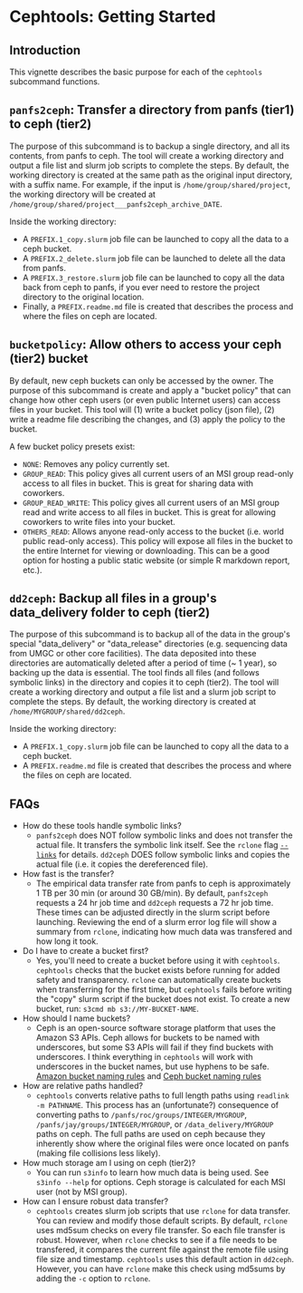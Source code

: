 # Cephtools: Getting Started

## Introduction

This vignette describes the basic purpose for each of the `cephtools` subcommand functions. 



## `panfs2ceph`: Transfer a directory from panfs (tier1) to ceph (tier2)


The purpose of this subcommand is to backup a single directory, and all its contents, from panfs to ceph. The tool will create a working directory and output a file list and slurm job scripts to complete the steps. By default, the working directory is created at the same path as the original input directory, with a suffix name. For example, if the input is `/home/group/shared/project`, the working directory will be created at `/home/group/shared/project___panfs2ceph_archive_DATE`. 

Inside the working directory:

* A `PREFIX.1_copy.slurm` job file can be launched to copy all the data to a ceph bucket. 
* A `PREFIX.2_delete.slurm` job file can be launched to delete all the data from panfs. 
* A `PREFIX.3_restore.slurm` job file can be launched to copy all the data back from ceph to panfs, if you ever need to restore the project directory to the original location.
* Finally, a `PREFIX.readme.md` file is created that describes the process and where the files on ceph are located.








## `bucketpolicy`: Allow others to access your ceph (tier2) bucket

By default, new ceph buckets can only be accessed by the owner. The purpose of this subcommand is create and apply a "bucket policy" that can change how other ceph users (or even public Internet users) can access files in your bucket. This tool will (1) write a bucket policy (json file), (2) write a readme file describing the changes, and (3) apply the policy to the bucket.  

A few bucket policy presets exist:

* `NONE`: Removes any policy currently set.
* `GROUP_READ`: This policy gives all current users of an MSI group read-only access to all files in bucket. This is great for sharing data with coworkers. 
* `GROUP_READ_WRITE`: This policy gives all current users of an MSI group read and write access to all files in bucket. This is great for allowing coworkers to write files into your bucket.
* `OTHERS_READ`: Allows anyone read-only access to the bucket (i.e. world public read-only access). This policy will expose all files in the bucket to the entire Internet for viewing or downloading. This can be a good option for hosting a public static website (or simple R markdown report, etc.). 









## `dd2ceph`: Backup all files in a group's data_delivery folder to ceph (tier2)

The purpose of this subcommand is to backup all of the data in the group's special "data_delivery" or "data_release" directories (e.g. sequencing data from UMGC or other core facilities). The data deposited into these directories are automatically deleted after a period of time (~ 1 year), so backing up the data is essential. The tool finds all files (and follows symbolic links) in the directory and copies it to ceph (tier2). The tool will create a working directory and output a file list and a slurm job script to complete the steps. By default, the working directory is created at `/home/MYGROUP/shared/dd2ceph`. 

Inside the working directory:

* A `PREFIX.1_copy.slurm` job file can be launched to copy all the data to a ceph bucket. 
* A `PREFIX.readme.md` file is created that describes the process and where the files on ceph are located.



## FAQs

* How do these tools handle symbolic links?
    * `panfs2ceph` does NOT follow symbolic links and does not transfer the actual file. It transfers the symbolic link itself. See the `rclone` flag [`--links`](https://rclone.org/local/#links-l) for details. `dd2ceph` DOES follow symbolic links and copies the actual file (i.e. it copies the dereferenced file).
* How fast is the transfer?
    * The empirical data transfer rate from panfs to ceph is approximately 1 TB per 30 min (or around 30 GB/min). By default, `panfs2ceph` requests a 24 hr job time and `dd2ceph` requests a 72 hr job time. These times can be adjusted directly in the slurm script before launching. Reviewing the end of a slurm error log file will show a summary from `rclone`, indicating how much data was transfered and how long it took.
* Do I have to create a bucket first?
    * Yes, you'll need to create a bucket before using it with `cephtools`. `cephtools` checks that the bucket exists before running for added safety and transparency. `rclone` can automatically create buckets when transferring for the first time, but `cephtools` fails before writing the "copy" slurm script if the bucket does not exist. To create a new bucket, run: `s3cmd mb s3://MY-BUCKET-NAME`.
* How should I name buckets?
    * Ceph is an open-source software storage platform that uses the Amazon S3 APIs. Ceph allows for buckets to be named with underscores, but some S3 APIs will fail if they find buckets with underscores. I think everything in `cephtools` will work with underscores in the bucket names, but use hyphens to be safe. [Amazon bucket naming rules](https://docs.aws.amazon.com/AmazonS3/latest/userguide/bucketnamingrules.html) and [Ceph bucket naming rules](https://docs.ceph.com/en/latest/radosgw/s3/bucketops/)
* How are relative paths handled?
    * `cephtools` converts relative paths to full length paths using `readlink -m PATHNAME`. This process has an (unfortunate?) consequence of converting paths to `/panfs/roc/groups/INTEGER/MYGROUP`, `/panfs/jay/groups/INTEGER/MYGROUP`, or `/data_delivery/MYGROUP` paths on ceph. The full paths are used on ceph because they inherently show where the original files were once located on panfs (making file collisions less likely).
* How much storage am I using on ceph (tier2)?
    * You can run `s3info` to learn how much data is being used. See `s3info --help` for options. Ceph storage is calculated for each MSI user (not by MSI group). 
* How can I ensure robust data transfer?
    * `cephtools` creates slurm job scripts that use `rclone` for data transfer. You can review and modify those default scripts. By default, `rclone` uses md5sum checks on every file transfer. So each file transfer is robust. However, when `rclone` checks to see if a file needs to be transfered, it compares the current file against the remote file using file size and timestamp. `cephtools` uses this default action in `dd2ceph`. However, you can have `rclone` make this check using md5sums by adding the `-c` option to `rclone`.













